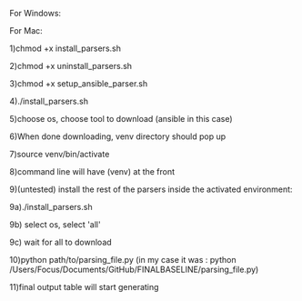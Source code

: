 For Windows:



For Mac:

1)chmod +x install_parsers.sh

2)chmod +x uninstall_parsers.sh

3)chmod +x setup_ansible_parser.sh

4)./install_parsers.sh

5)choose os, choose tool to download (ansible in this case)

6)When done downloading, venv directory should pop up

7)source venv/bin/activate

8)command line will have (venv) at the front

9)(untested) install the rest of the parsers inside the activated environment:

9a)./install_parsers.sh

9b) select os, select 'all'

9c) wait for all to download

10)python path/to/parsing_file.py (in my case it was : python /Users/Focus/Documents/GitHub/FINALBASELINE/parsing_file.py)

11)final output table will start generating

